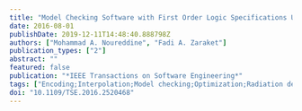 ```yaml
---
title: "Model Checking Software with First Order Logic Specifications Using AIG Solvers"
date: 2016-08-01
publishDate: 2019-12-11T14:48:40.888798Z
authors: ["Mohammad A. Noureddine", "Fadi A. Zaraket"]
publication_types: ["2"]
abstract: ""
featured: false
publication: "*IEEE Transactions on Software Engineering*"
tags: ["Encoding;Interpolation;Model checking;Optimization;Radiation detectors;Sequential circuits;Software;Boolean satisfiability solvers;Hoare triplet;Software verification;static analysis"]
doi: "10.1109/TSE.2016.2520468"
---
```


